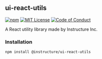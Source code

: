 ## ui-react-utils

[![npm][npm]][npm-url]
[![MIT License][license-badge]][license]
[![Code of Conduct][coc-badge]][coc]

A React utility library made by Instructure Inc.

### Installation

```sh
npm install @instructure/ui-react-utils
```

[npm]: https://img.shields.io/npm/v/@instructure/ui-react-utils.svg
[npm-url]: https://npmjs.com/package/@instructure/ui-react-utils
[license-badge]: https://img.shields.io/npm/l/instructure-ui.svg?style=flat-square
[license]: https://github.com/instructure/instructure-ui/blob/master/LICENSE.md
[coc-badge]: https://img.shields.io/badge/code%20of-conduct-ff69b4.svg?style=flat-square
[coc]: https://github.com/instructure/instructure-ui/blob/master/CODE_OF_CONDUCT.md
